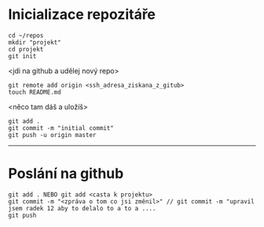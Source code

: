 # Inicializace repozitáře
```
cd ~/repos  
mkdir "projekt"  
cd projekt  
git init  
```
<jdi na github a udělej nový repo>  
<zkopiruj ssh adresu>  
```
git remote add origin <ssh_adresa_ziskana_z_gitub>  
touch README.md
```
<něco tam dáš a uložíš>  
```
git add .  
git commit -m "initial commit"  
git push -u origin master  
```

-----
# Poslání na github
```
git add . NEBO git add <casta k projektu>  
git commit -m "<zpráva o tom co jsi změnil>" // git commit -m "upravil jsem radek 12 aby to delalo to a to a ....    
git push  
```
